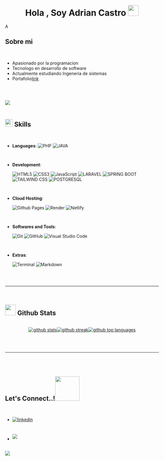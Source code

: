 
<h1 align="center"><b>Hola  , Soy Adrian Castro </b><img src="https://media.giphy.com/media/hvRJCLFzcasrR4ia7z/giphy.gif" width="35"></h1>
<!--  -->A


<br>



	
##  **Sobre mi**



<br>

- Apasionado por la programacion
- Tecnologo en desarrollo de software
- Actualmente estudiando Ingeneria de sistemas
- Portafolio[link](https://adrian-castro.onrender.com)

<br><br>

<img src="https://user-images.githubusercontent.com/73097560/115834477-dbab4500-a447-11eb-908a-139a6edaec5c.gif"><br><br>

## <img src="https://media2.giphy.com/media/QssGEmpkyEOhBCb7e1/giphy.gif?cid=ecf05e47a0n3gi1bfqntqmob8g9aid1oyj2wr3ds3mg700bl&rid=giphy.gif" width ="25"><b> Skills</b>
<br>

<p align="center">

- **Languages**:
    ![PHP](https://img.shields.io/badge/PHP%20-%23FFFFFF.svg?style=for-the-badge&logo=php&logoColor=0078D6)
![JAVA](https://img.shields.io/badge/JAVA-%23007396.svg?style=for-the-badge&logo=java&logoColor=white)


   

   

<br>   
    
- **Development**:

   ![HTML5](https://img.shields.io/badge/HTML5%20-%23E34F26.svg?style=for-the-badge&logo=html5&logoColor=white)
   ![CSS3](https://img.shields.io/badge/CSS%20-%231572B6.svg?style=for-the-badge&logo=css3&logoColor=white)
   ![JavaScript](https://img.shields.io/badge/JavaScript%20-%23F7DF1E.svg?style=for-the-badge&logo=javascript&logoColor=black)
  ![LARAVEL](https://img.shields.io/badge/LARAVEL%20-%23FF2D20.svg?style=for-the-badge&logo=laravel&logoColor=white)
  ![SPRING BOOT](https://img.shields.io/badge/SPRING%20BOOT%20-%236DB33F.svg?style=for-the-badge&logo=springboot&logoColor=white)
  ![TAILWIND CSS](https://img.shields.io/badge/TAILWIND%20CSS%20-%2306B6D4.svg?style=for-the-badge&logo=tailwindcss&logoColor=white)
  ![POSTGRESQL](https://img.shields.io/badge/POSTGRESQL%20-%23336791.svg?style=for-the-badge&logo=postgresql&logoColor=white)


<br>

- **Cloud Hosting**:

    ![Github Pages](https://img.shields.io/badge/GitHub%20Pages-%23327FC7.svg?style=for-the-badge&logo=github&logoColor=white)
    ![Render](https://img.shields.io/badge/Render-%2300C7B7.svg?style=for-the-badge&logo=render&logoColor=white)
    ![Netlify](https://img.shields.io/badge/Netlify-%2300C7B7.svg?style=for-the-badge&logo=netlify&logoColor=white)

  
  
    
<br>

- **Softwares and Tools**:

    ![Git](https://img.shields.io/badge/git-%23F05033.svg?style=for-the-badge&logo=git&logoColor=white)
    ![GitHub](https://img.shields.io/badge/github-%23121011.svg?style=for-the-badge&logo=github&logoColor=white)
    ![Visual Studio Code](https://img.shields.io/badge/Visual%20Studio%20Code-0078d7.svg?style=for-the-badge&logo=visual-studio-code&logoColor=white)


<br>

- **Extras**:

    ![Terminal](https://img.shields.io/badge/Terminal-%23054020?style=for-the-badge&logo=gnu-bash&logoColor=white)
    ![Markdown](https://img.shields.io/badge/markdown-%23000000.svg?style=for-the-badge&logo=markdown&logoColor=white)   


</p>

<br>
<br>

-----

<br>


## <img src="https://media.giphy.com/media/iY8CRBdQXODJSCERIr/giphy.gif" width="35"><b> Github Stats </b>
<br>

<div align="center">

<a href="https://github.com/0dev-drian/">
 <div class="flex w-full flex-col items-center"><img class="output" src="https://github-readme-stats.vercel.app/api?username=Dev-Drian&amp;theme=vue-dark&amp;show_icons=true&amp;hide_border=true&amp;count_private=true" alt="github stats"><img class="output" src="https://github-readme-streak-stats.herokuapp.com/?user=Dev-Drian&amp;theme=vue-dark&amp;hide_border=true" alt="github streak"><img class="output" src="https://github-readme-stats.vercel.app/api/top-langs/?username=Dev-Drian&amp;theme=vue-dark&amp;show_icons=true&amp;hide_border=true&amp;layout=compact" alt="github top languages"></div>
</a>
</div>

<br>
<br>
<br>

-----

<br>
<br>

## <b> Let's Connect..!</b><img src="https://github.com/0xAbdulKhali/0xAbdulKhalid/raw/main/assets/mdImages/handshake.gif" width ="80">
<br>
<div align='left'>

<ul>

<li>
<a href="https://linkedin.com/in/DevDrian" target="_blank">
<img src="https://img.shields.io/badge/linkedin: 0adrian-%2300acee.svg?color=405DE6&style=for-the-badge&logo=linkedin&logoColor=white" alt=linkedin style="margin-bottom: 5px;"/>
</a>
</li>

<br>



<br>

<li>
<a href="mailto:matiose12@gmail.com" target="_blank">
<img src="https://img.shields.io/badge/gmail:  0DevDrian-%23EA4335.svg?style=for-the-badge&logo=gmail&logoColor=white" t=mail style="margin-bottom: 5px;" />
</a>
</li>
	
</ul>
</div>

<br>
<img src="https://user-images.githubusercontent.com/73097560/115834477-dbab4500-a447-11eb-908a-139a6edaec5c.gif">
<br>
<br>
<br>
